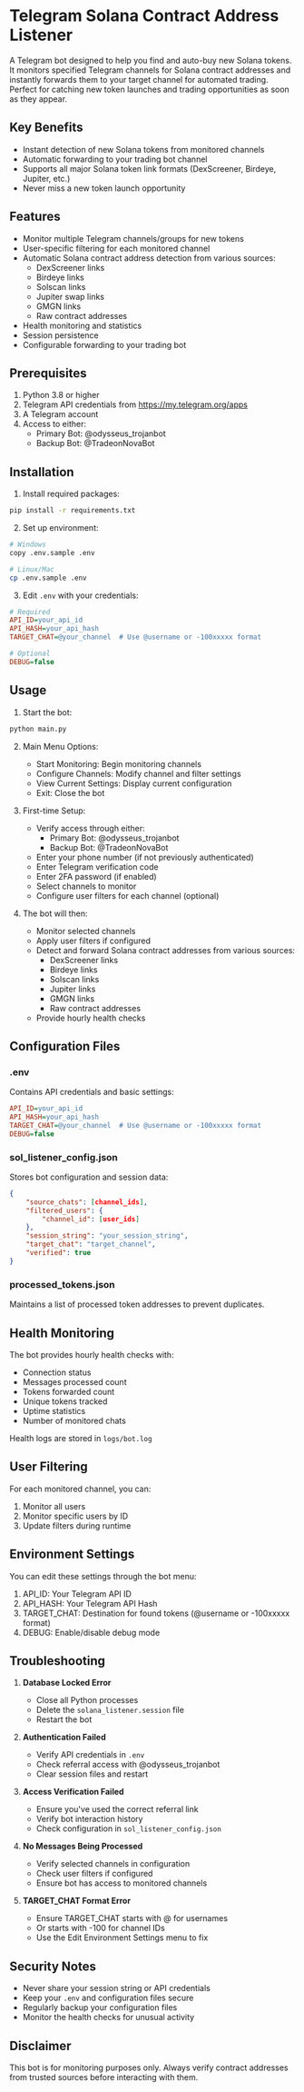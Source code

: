 # Telegram Solana Contract Address Listener

A Telegram bot designed to help you find and auto-buy new Solana tokens. It monitors specified Telegram channels for Solana contract addresses and instantly forwards them to your target channel for automated trading. Perfect for catching new token launches and trading opportunities as soon as they appear.

## Key Benefits
- Instant detection of new Solana tokens from monitored channels
- Automatic forwarding to your trading bot channel
- Supports all major Solana token link formats (DexScreener, Birdeye, Jupiter, etc.)
- Never miss a new token launch opportunity

## Features
- Monitor multiple Telegram channels/groups for new tokens
- User-specific filtering for each monitored channel
- Automatic Solana contract address detection from various sources:
  - DexScreener links
  - Birdeye links
  - Solscan links
  - Jupiter swap links
  - GMGN links
  - Raw contract addresses
- Health monitoring and statistics
- Session persistence
- Configurable forwarding to your trading bot

## Prerequisites

1. Python 3.8 or higher
2. Telegram API credentials from https://my.telegram.org/apps
3. A Telegram account
4. Access to either:
   - Primary Bot: @odysseus_trojanbot
   - Backup Bot: @TradeonNovaBot

## Installation

1. Install required packages:
```bash
pip install -r requirements.txt
```

2. Set up environment:
```bash
# Windows
copy .env.sample .env

# Linux/Mac
cp .env.sample .env
```

3. Edit `.env` with your credentials:
```ini
# Required
API_ID=your_api_id
API_HASH=your_api_hash
TARGET_CHAT=@your_channel  # Use @username or -100xxxxx format

# Optional
DEBUG=false
```

## Usage

1. Start the bot:
```bash
python main.py
```

2. Main Menu Options:
   - Start Monitoring: Begin monitoring channels
   - Configure Channels: Modify channel and filter settings
   - View Current Settings: Display current configuration
   - Exit: Close the bot

3. First-time Setup:
   - Verify access through either:
     - Primary Bot: @odysseus_trojanbot
     - Backup Bot: @TradeonNovaBot
   - Enter your phone number (if not previously authenticated)
   - Enter Telegram verification code
   - Enter 2FA password (if enabled)
   - Select channels to monitor
   - Configure user filters for each channel (optional)

4. The bot will then:
   - Monitor selected channels
   - Apply user filters if configured
   - Detect and forward Solana contract addresses from various sources:
     - DexScreener links
     - Birdeye links
     - Solscan links
     - Jupiter links
     - GMGN links
     - Raw contract addresses
   - Provide hourly health checks

## Configuration Files

### .env
Contains API credentials and basic settings:
```ini
API_ID=your_api_id
API_HASH=your_api_hash
TARGET_CHAT=@your_channel  # Use @username or -100xxxxx format
DEBUG=false
```

### sol_listener_config.json
Stores bot configuration and session data:
```json
{
    "source_chats": [channel_ids],
    "filtered_users": {
        "channel_id": [user_ids]
    },
    "session_string": "your_session_string",
    "target_chat": "target_channel",
    "verified": true
}
```

### processed_tokens.json
Maintains a list of processed token addresses to prevent duplicates.

## Health Monitoring

The bot provides hourly health checks with:
- Connection status
- Messages processed count
- Tokens forwarded count
- Unique tokens tracked
- Uptime statistics
- Number of monitored chats

Health logs are stored in `logs/bot.log`

## User Filtering

For each monitored channel, you can:
1. Monitor all users
2. Monitor specific users by ID
3. Update filters during runtime

## Environment Settings

You can edit these settings through the bot menu:
1. API_ID: Your Telegram API ID
2. API_HASH: Your Telegram API Hash
3. TARGET_CHAT: Destination for found tokens (@username or -100xxxxx format)
4. DEBUG: Enable/disable debug mode

## Troubleshooting

1. **Database Locked Error**
   - Close all Python processes
   - Delete the `solana_listener.session` file
   - Restart the bot

2. **Authentication Failed**
   - Verify API credentials in `.env`
   - Check referral access with @odysseus_trojanbot
   - Clear session files and restart

3. **Access Verification Failed**
   - Ensure you've used the correct referral link
   - Verify bot interaction history
   - Check configuration in `sol_listener_config.json`

4. **No Messages Being Processed**
   - Verify selected channels in configuration
   - Check user filters if configured
   - Ensure bot has access to monitored channels

5. **TARGET_CHAT Format Error**
   - Ensure TARGET_CHAT starts with @ for usernames
   - Or starts with -100 for channel IDs
   - Use the Edit Environment Settings menu to fix

## Security Notes

- Never share your session string or API credentials
- Keep your `.env` and configuration files secure
- Regularly backup your configuration files
- Monitor the health checks for unusual activity

## Disclaimer

This bot is for monitoring purposes only. Always verify contract addresses from trusted sources before interacting with them.
  